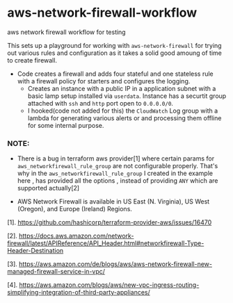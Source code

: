 # aws-network-firewall-workflow
aws network firewall workflow for testing

This sets up a playground for working with  `aws-network-firewall` for trying out various rules and configuration as it takes a solid good amoung of time to create firewall.

* Code creates a firewall and adds four stateful and one stateless rule with a firewall policy for starters and configures the logging.
  * Creates an instance with a public IP in a application subnet with a basic lamp setup installed via `userdata`. Instance has a securtit group attached with
  `ssh` and `http` port open to `0.0.0.0/0`.
  * I hooked(code not added for this) the `CloudWatch` Log group with a lambda for generating various alerts or and processing them offline for some internal purpose.


### NOTE:

* There is a bug in terraform aws provider[1] where certain params for `aws_networkfirewall_rule_group` are not configurable properly. That's why in the `aws_networkfirewall_rule_group` I created in the example here , has provided all the options , instead of providing `ANY` which are supported actually[2]

* AWS Network Firewall is  available in US East (N. Virginia), US West (Oregon), and Europe (Ireland) Regions.



[1]. https://github.com/hashicorp/terraform-provider-aws/issues/16470

[2]. https://docs.aws.amazon.com/network-firewall/latest/APIReference/API_Header.html#networkfirewall-Type-Header-Destination

[3]. https://aws.amazon.com/de/blogs/aws/aws-network-firewall-new-managed-firewall-service-in-vpc/

[4]. https://aws.amazon.com/blogs/aws/new-vpc-ingress-routing-simplifying-integration-of-third-party-appliances/



